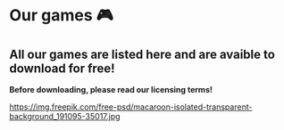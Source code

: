 # Our games 🎮
## All our games are listed here and are avaible to download for free!

**Before downloading, please read our licensing terms!**

https://img.freepik.com/free-psd/macaroon-isolated-transparent-background_191095-35017.jpg

